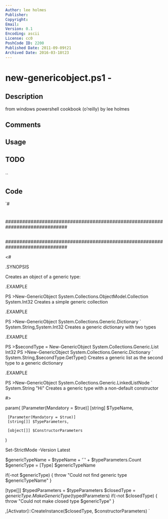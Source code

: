 ```yaml
---
Author: lee holmes
Publisher: 
Copyright: 
Email: 
Version: 0.1
Encoding: ascii
License: cc0
PoshCode ID: 2200
Published Date: 2011-09-09t21
Archived Date: 2016-03-18t23
---
```


# new-genericobject.ps1 - 

## Description

from windows powershell cookbook (o’reilly) by lee holmes

## Comments



## Usage



## TODO



## 

``

## Code

`#
 #
 ##############################################################################
 ##
 ##
 ##
 ##############################################################################
 
 <#
 
 .SYNOPSIS
 
 Creates an object of a generic type:
 
 .EXAMPLE
 
 PS >New-GenericObject System.Collections.ObjectModel.Collection System.Int32
 Creates a simple generic collection
 
 .EXAMPLE
 
 PS >New-GenericObject System.Collections.Generic.Dictionary `
       System.String,System.Int32
 Creates a generic dictionary with two types
 
 .EXAMPLE
 
 PS >$secondType = New-GenericObject System.Collections.Generic.List Int32
 PS >New-GenericObject System.Collections.Generic.Dictionary `
       System.String,$secondType.GetType()
 Creates a generic list as the second type to a generic dictionary
 
 .EXAMPLE
 
 PS >New-GenericObject System.Collections.Generic.LinkedListNode `
       System.String "Hi"
 Creates a generic type with a non-default constructor
 
 #>
 
 param(
     [Parameter(Mandatory = $true)]
     [string] $TypeName,
 
     [Parameter(Mandatory = $true)]
     [string[]] $TypeParameters,
 
     [object[]] $ConstructorParameters
 )
 
 Set-StrictMode -Version Latest
 
 $genericTypeName = $typeName + '`' + $typeParameters.Count
 $genericType = [Type] $genericTypeName
 
 if(-not $genericType)
 {
     throw "Could not find generic type $genericTypeName"
 }
 
 [type[]] $typedParameters = $typeParameters
 $closedType = $genericType.MakeGenericType($typedParameters)
 if(-not $closedType)
 {
     throw "Could not make closed type $genericType"
 }
 
 ,[Activator]::CreateInstance($closedType, $constructorParameters)
`

